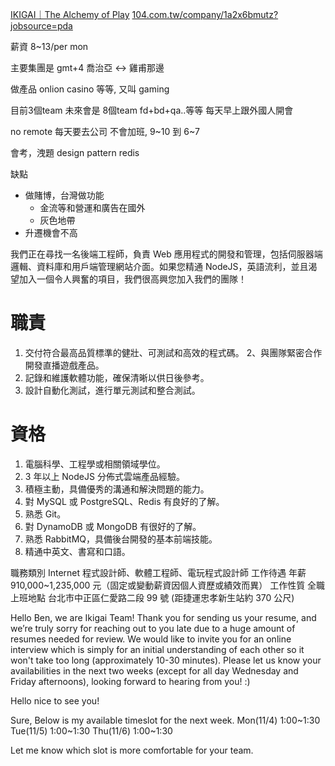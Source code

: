 


[IKIGAI｜The Alchemy of Play](https://www.ikigai.team/?vacancy=Senior%2520NodeJS%2520Engineer&city=tbilisi#)
[104.com.tw/company/1a2x6bmutz?jobsource=pda](https://www.104.com.tw/company/1a2x6bmutz?jobsource=pda)

薪資 8~13/per mon


主要集團是 gmt+4
喬治亞 <-> 雞甫那邊


做產品
onlion casino 等等, 又叫 gaming



目前3個team 未來會是 8個team
fd+bd+qa..等等
每天早上跟外國人開會


no remote
每天要去公司
不會加班, 9~10  到 6~7



會考，洩題
design pattern
redis




缺點
- 做賭博，台灣做功能
	- 金流等和營運和廣告在國外
	- 灰色地帶
- 升遷機會不高








我們正在尋找一名後端工程師，負責 Web 應用程式的開發和管理，包括伺服器端邏輯、資料庫和用戶端管理網站介面。如果您精通 NodeJS，英語流利，並且渴望加入一個令人興奮的項目，我們很高興您加入我們的團隊！

# 職責
1. 交付符合最高品質標準的健壯、可測試和高效的程式碼。
2、與團隊緊密合作開發直播遊戲產品。
3. 記錄和維護軟體功能，確保清晰以供日後參考。
4. 設計自動化測試，進行單元測試和整合測試。

# 資格
1. 電腦科學、工程學或相關領域學位。
2. 3 年以上 NodeJS 分佈式雲端產品經驗。
3. 積極主動，具備優秀的溝通和解決問題的能力。
4. 對 MySQL 或 PostgreSQL、Redis 有良好的了解。
5. 熟悉 Git。
6. 對 DynamoDB 或 MongoDB 有很好的了解。
7. 熟悉 RabbitMQ，具備後台開發的基本前端技能。
8. 精通中英文、書寫和口語。

職務類別
Internet 程式設計師、軟體工程師、電玩程式設計師
工作待遇
年薪 910,000~1,235,000 元（固定或變動薪資因個人資歷或績效而異）
工作性質
全職
上班地點
台北市中正區仁愛路二段 99 號 (距捷運忠孝新生站約 370 公尺)




Hello Ben, we are Ikigai Team! Thank you for sending us your resume, and we’re truly sorry for reaching out to you late due to a huge amount of resumes needed for review. We would like to invite you for an online interview which is simply for an initial understanding of each other so it won't take too long (approximately 10-30 minutes). Please let us know your availabilities in the next two weeks (except for all day Wednesday and Friday afternoons), looking forward to hearing from you! :)


Hello nice to see you!

Sure, Below is my available timeslot for the next week.
Mon(11/4) 1:00~1:30
Tue(11/5) 1:00~1:30
Thu(11/6) 1:00~1:30

Let me know which slot is more comfortable for your team.